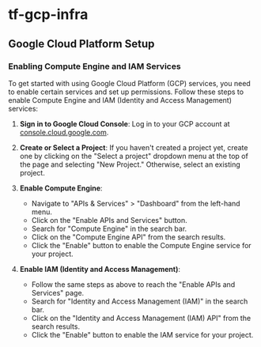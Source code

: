 # tf-gcp-infra

## Google Cloud Platform Setup

### Enabling Compute Engine and IAM Services

To get started with using Google Cloud Platform (GCP) services, you need to enable certain services and set up permissions. Follow these steps to enable Compute Engine and IAM (Identity and Access Management) services:

1. **Sign in to Google Cloud Console**: Log in to your GCP account at [console.cloud.google.com](https://console.cloud.google.com/).

2. **Create or Select a Project**: If you haven't created a project yet, create one by clicking on the "Select a project" dropdown menu at the top of the page and selecting "New Project." Otherwise, select an existing project.

3. **Enable Compute Engine**:
   - Navigate to "APIs & Services" > "Dashboard" from the left-hand menu.
   - Click on the "Enable APIs and Services" button.
   - Search for "Compute Engine" in the search bar.
   - Click on the "Compute Engine API" from the search results.
   - Click the "Enable" button to enable the Compute Engine service for your project.

4. **Enable IAM (Identity and Access Management)**:
   - Follow the same steps as above to reach the "Enable APIs and Services" page.
   - Search for "Identity and Access Management (IAM)" in the search bar.
   - Click on the "Identity and Access Management (IAM) API" from the search results.
   - Click the "Enable" button to enable the IAM service for your project.